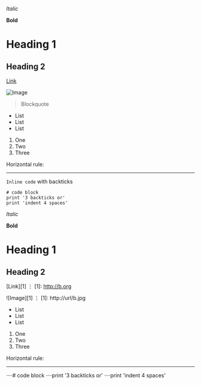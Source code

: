 *Italic*

**Bold**

# Heading 1

## Heading 2

[Link](http://a.com)

![Image](http://url/a.png)

> Blockquote

* List
* List
* List 

1. One
2. Two
3. Three

Horizontal rule:

---

`Inline code` with backticks

```
# code block
print '3 backticks or'
print 'indent 4 spaces'
``` 


_Italic_

__Bold__

Heading 1
=========

Heading 2
--------- 

[Link][1]
⋮
[1]: http://b.org

![Image][1]
⋮
[1]: http://url/b.jpg 

- List
- List
- List

1) One
2) Two
3) Three

Horizontal rule:

***

····# code block
····print '3 backticks or'
····print 'indent 4 spaces'